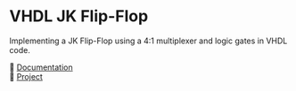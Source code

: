 # VHDL JK Flip-Flop

Implementing a JK Flip-Flop using a 4:1 multiplexer and logic gates in VHDL code.

📃 [Documentation](https://github.com/c0smin27/VHDL-JK-flip-flop/blob/main/Documentatie%20-%20Automat%20de%20Tranzitie%20JK%20MUX4.1%20-%20Melinte%20Cosmin.pdf)<br>
💾 [Project]()
